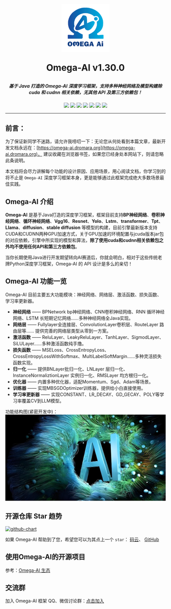<p align="center">
	<img alt="logo" src="logo.png" width="150" height="150">
</p>
<h1 align="center" style="margin: 30px 0 30px; font-weight: bold;">Omega-AI v1.30.0</h1>
<h5 align="center">基于 Java 打造的 Omega-AI 深度学习框架，支持多种神经网络及模型构建除 cuda 和 cudnn 相关依赖，无其他 API 及第三方依赖包！</h5>
<p align="center" class="badge-box">
	<a href="https://gitee.com/dromara/omega-ai/stargazers"><img src="https://gitee.com/dromara/omega-ai/badge/star.svg?theme=gvp"></a>
	<a href="https://gitee.com/dromara/omega-ai/members"><img src="https://gitee.com/dromara/omega-ai/badge/fork.svg?theme=gvp"></a>
	<a href="https://gitcode.com/dromara/omega-ai/stargazers"><img src="https://gitcode.com/dromara/omega-ai/star/badge.svg"></a>
	<a href="https://github.com/dromara/omega-ai/stargazers"><img src="https://img.shields.io/github/stars/dromara/omega-ai?style=flat-square&logo=GitHub"></a>
	<a href="https://github.com/dromara/omega-ai/network/members"><img src="https://img.shields.io/github/forks/dromara/omega-ai?style=flat-square&logo=GitHub"></a>
	<a href="https://github.com/dromara/omega-ai/watchers"><img src="https://img.shields.io/github/watchers/dromara/omega-ai?style=flat-square&logo=GitHub"></a>
	<!-- <a href="https://github.com/dromara/omega-ai/issues"><img src="https://img.shields.io/github/issues/dromara/omega-ai.svg?style=flat-square&logo=GitHub"></a> -->
	<a href="https://github.com/dromara/omega-ai/blob/master/LICENSE"><img src="https://img.shields.io/github/license/dromara/omega-ai.svg?style=flat-square"></a>
</p>

---

## 前言：️️
为了保证新同学不迷路，请允许我唠叨一下：无论您从何处看到本篇文章，最新开发文档永远在：[https://omega-ai.dromara.org](https://omega-ai.dromara.org)，
建议收藏在浏览器书签，如果您已经身处本网站下，则请忽略此条说明。

本文档将会尽力讲解每个功能的设计原因、应用场景，用心阅读文档，你学习到的将不止是 `Omega-AI` 深度学习框架本身，更是能够通过此框架完成绝大多数场景最佳实践。


## Omega-AI 介绍

**Omega-AI** 是基于Java打造的深度学习框架，框架目前支持**BP神经网络**、**卷积神经网络**、**循环神经网络**、**Vgg16**、**Resnet**、**Yolo**、**Lstm**、**transformer**、**Tpt**、**Llama**、**diffusion**、**stable diffusion**
等模型的构建，目前引擎最新版本支持CUDA和CUDNN两种GPU加速方式，关于GPU加速的环境配置与jcuda版本jar包的对应依赖，引擎中所实现的模型和算法，**除了使用cuda和cudnn相关依赖包之外均不使用任何API和第三方依赖包**。

当你长期使用Java进行开发期望转向AI赛道后，你就会明白，相对于这些传统老牌Python深度学习框架，Omega-AI 的 API 设计是多么的亲切！

## Omega-AI  功能一览

Omega-AI 目前主要五大功能模块：神经网络、网络层、激活函数、损失函数、学习率更新器。

- **神经网络** —— BPNetwork bp神经网络、CNN卷积神经网络、RNN 循环神经网络、LSTM 长短期记忆网络……多种神经网络全Java实现。
- **网络层** —— Fullylayer全连接层、ConvolutionLayer卷积层、RouteLayer 路由层等…… 提供完善的网络层类型从零到一方案。
- **激活函数** —— ReluLayer、LeakyReluLayer、TanhLayer、SigmodLayer、SiLULayer……多种激活函数纯手撸。
- **损失函数** —— MSELoss、CrossEntropyLoss、CrossEntropyLossWithSoftmax、MultiLabelSoftMargin……多种灵活损失函数实现。
- **归一化** —— 提供BNLayer批归一化、LNLayer 层归一化、InstanceNormaliztionLayer 实例归一化、RMSLayer 均方根归一化。
- **优化器** —— 内置多种优化器，适配Momentum、Sgd、Adam等场景。
- **训练器** —— 实现MBSGDOptimizer训练器，提供给小白直接使用。
- **学习率更新器** —— 实现CONSTANT、LR_DECAY、GD_GECAY、POLY等学习率覆盖CV到LLM模型。

功能结构图(紧密开发中)：
![omega-ai](static/img/banner.jpg)

## 开源仓库 Star 趋势

<p class="un-dec-a-pre"></p>

[![github-chart](https://starchart.cc/dromara/omega-ai.svg 'GitHub')](https://starchart.cc/dromara/omega-ai)

如果 Omega-AI 帮助到了您，希望您可以为其点上一个 `star`：
[码云](https://gitee.com/dromara/omega-ai)、
[GitHub](https://github.com/dromara/omega-ai)


## 使用Omega-AI的开源项目 
参考：[Omega-AI 生态](/doc/more/link)



## 交流群
加入 Omega-AI 框架 QQ、微信讨论群：[点击加入](/doc/more/join-group.md)


